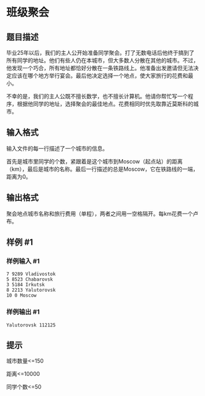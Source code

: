 # 班级聚会

## 题目描述

毕业25年以后，我们的主人公开始准备同学聚会。打了无数电话后他终于搞到了所有同学的地址。他们有些人仍在本城市，但大多数人分散在其他的城市。不过，他发现一个巧合，所有地址都恰好分散在一条铁路线上。他准备出发邀请但无法决定应该在哪个地方举行宴会。最后他决定选择一个地点，使大家旅行的花费和最小。

不幸的是，我们的主人公既不擅长数学，也不擅长计算机。他请你帮忙写一个程序，根据他同学的地址，选择聚会的最佳地点。花费相同时优先取靠近莫斯科的城市。


## 输入格式

输入文件的每一行描述了一个城市的信息。

首先是城市里同学的个数，紧跟着是这个城市到Moscow（起点站）的距离（km），最后是城市的名称。最后一行描述的总是Moscow，它在铁路线的一端，距离为0。


## 输出格式

聚会地点城市名称和旅行费用（单程），两者之间用一空格隔开。每km花费一个卢布。


## 样例 #1

### 样例输入 #1
```
7 9289 Vladivostok
5 8523 Chabarovsk
3 5184 Irkutsk
8 2213 Yalutorovsk
10 0 Moscow
```

### 样例输出 #1

```
Yalutorovsk 112125
```

## 提示

城市数量<=150

距离<=10000

同学个数<=50

